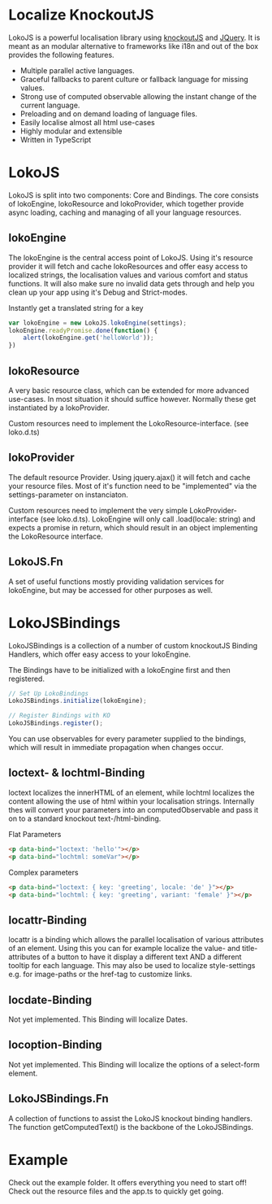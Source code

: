 # Localize KnockoutJS 
LokoJS is a powerful localisation library using [knockoutJS](http://knockoutjs.com/) and [JQuery](http://jquery.com/). It is meant as an modular alternative to frameworks like i18n and out of the box provides the following features.

- Multiple parallel active languages.
- Graceful fallbacks to parent culture or fallback language for missing values.
- Strong use of computed observable allowing the instant change of the current language.
- Preloading and on demand loading of language files.
- Easily localise almost all html use-cases
- Highly modular and extensible
- Written in TypeScript


# LokoJS
LokoJS is split into two components: Core and Bindings. The core consists of lokoEngine, lokoResource and lokoProvider, which together provide async loading, caching and managing of all your language resources.

## lokoEngine
The lokoEngine is the central access point of LokoJS. Using it's resource provider it will fetch and cache lokoResources and offer easy access to localized strings, the localisation values and various comfort and status functions. It will also make sure no invalid data gets through and help you clean up your app using it's Debug and Strict-modes.

Instantly get a translated string for a key
```javascript
var lokoEngine = new LokoJS.lokoEngine(settings);
lokoEngine.readyPromise.done(function() {
	alert(lokoEngine.get('helloWorld'));
})
```

## lokoResource
A very basic resource class, which can be extended for more advanced use-cases. In most situation it should suffice however. Normally these get instantiated by a lokoProvider. 

Custom resources need to implement the LokoResource-interface. (see loko.d.ts)

## lokoProvider
The default resource Provider. Using jquery.ajax() it will fetch and cache your resource files. Most of it's function need to be "implemented" via the settings-parameter on instanciaton. 

Custom resources need to implement the very simple LokoProvider-interface (see loko.d.ts). LokoEngine will only call .load(locale: string) and expects a promise in return, which should result in an object implementing the LokoResource interface.

## LokoJS.Fn
A set of useful functions mostly providing validation services for lokoEngine, but may be accessed for other purposes as well.

# LokoJSBindings
LokoJSBindings is a collection of a number of custom knockoutJS Binding Handlers, which offer easy access to your lokoEngine.

The Bindings have to be initialized with a lokoEngine first and then registered.

```javascript
// Set Up LokoBindings
LokoJSBindings.initialize(lokoEngine);

// Register Bindings with KO
LokoJSBindings.register();
```

You can use observables for every parameter supplied to the bindings, which will result in immediate propagation when changes occur. 

## loctext- & lochtml-Binding
loctext localizes the innerHTML of an element, while lochtml localizes the content allowing the use of html within your localisation strings. Internally thes will convert your parameters into an computedObservable<string> and pass it on to a standard knockout text-/html-binding.

Flat Parameters
```html
<p data-bind="loctext: 'hello'"></p>
<p data-bind="lochtml: someVar"></p>
```

Complex parameters
```html
<p data-bind="loctext: { key: 'greeting', locale: 'de' }"></p>
<p data-bind="lochtml: { key: 'greeting', variant: 'female' }"></p>
```

## locattr-Binding
locattr is a binding which allows the parallel localisation of various attributes of an element. Using this you can for example localize the value- and title-attributes of a button to have it display a different text AND a different tooltip for each language. This may also be used to localize style-settings e.g. for image-paths or the href-tag to customize links.

## locdate-Binding
Not yet implemented. This Binding will localize Dates.

## locoption-Binding
Not yet implemented. This Binding will localize the options of a select-form element.

## LokoJSBindings.Fn
A collection of functions to assist the LokoJS knockout binding handlers. The function getComputedText() is the backbone of the LokoJSBindings.

# Example
Check out the example folder. It offers everything you need to start off! Check out the resource files and the app.ts to quickly get going. 




